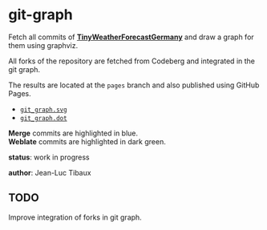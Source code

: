 # git-graph

Fetch all commits of [**TinyWeatherForecastGermany**](https://codeberg.org/Starfish/TinyWeatherForecastGermany/) and draw a graph for them using graphviz.

All forks of the repository are fetched from Codeberg and integrated in the git graph.

The results are located at the `pages` branch and also published using GitHub Pages.

* [`git_graph.svg`](https://tinyweatherforecastgermanygroup.github.io/git-graph/git_graph.svg)
* [`git_graph.dot`](https://tinyweatherforecastgermanygroup.github.io/git-graph/git_graph.dot)

**Merge** commits are highlighted in blue.  
**Weblate** commits are highlighted in dark green.

**status**: work in progress

**author**: Jean-Luc Tibaux

## TODO

Improve integration of forks in git graph.
